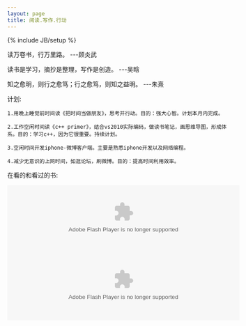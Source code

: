 ```yaml
---
layout: page
title: 阅读.写作.行动
---
```

{% include JB/setup %}  

读万卷书，行万里路。	---顾炎武

读书是学习，摘抄是整理，写作是创造。	---吴晗

知之愈明，则行之愈笃；行之愈笃，则知之益明。	---朱熹  

计划:

	1.用晚上睡觉前时间读《把时间当做朋友》，思考并行动。目的：强大心智。计划本月内完成。

	2.工作空闲时间读《c++ primer》，结合vs2010实际编码，做读书笔记，画思维导图，形成体系。目的：学习c++，因为它很重要。持续计划。

	3.空闲时间开发iphone-微博客户端。主要是熟悉iphone开发以及网络编程。

	4.减少无意识的上网时间，如逛论坛，刷微博。目的：提高时间利用效率。


在看的和看过的书:
<div>
<object classid="clsid:d27cdb6e-ae6d-11cf-96b8-444553540000" codebase="http://fpdownload.macromedia.com/pub/shockwave/cabs/flash/swflash.cab#version=7,0,0,0" width="533" height="155" id="passing" > <param name="movie" value="http://www.douban.com/doushow/46518891/dolist_latest_book_4_4_medium_nologo_noself/doushow.swf" /> <param name="quality" value="high" /> <param name="scale" value="noscale"/> <param name="align" value="tl"/> <param name="wmode" value="transparent"/> <embed src="http://www.douban.com/doushow/46518891/dolist_latest_book_4_4_medium_nologo_noself/doushow.swf" wmode="transparent" quality="high" width="533" height="155" name="passing" scale="noscale" align="tl" type="application/x-shockwave-flash" pluginspage="http://www.macromedia.com/go/getflashplayer" /> </object>
</div>
<div>
<object classid="clsid:d27cdb6e-ae6d-11cf-96b8-444553540000" codebase="http://fpdownload.macromedia.com/pub/shockwave/cabs/flash/swflash.cab#version=7,0,0,0" width="533" height="155" id="passing" > <param name="movie" value="http://www.douban.com/doushow/46518891/collection_latest_book_4_4_medium_nologo_noself/doushow.swf" /> <param name="quality" value="high" /> <param name="scale" value="noscale"/> <param name="align" value="tl"/> <param name="wmode" value="transparent"/> <embed src="http://www.douban.com/doushow/46518891/collection_latest_book_4_4_medium_nologo_noself/doushow.swf" wmode="transparent" quality="high" width="533" height="155" name="passing" scale="noscale" align="tl" type="application/x-shockwave-flash" pluginspage="http://www.macromedia.com/go/getflashplayer" /> </object>
</div> 